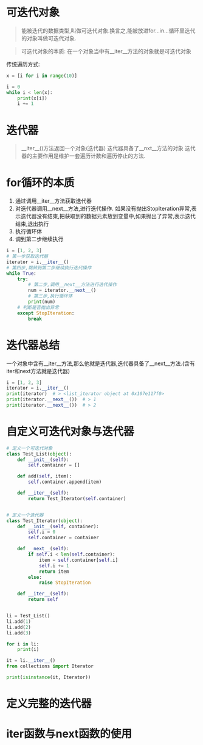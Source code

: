  # 可迭代对象
> 能被迭代的数据类型,叫做可迭代对象.换言之,能被放进for...in...循环里迭代的对象叫做可迭代对象.

> 可迭代对象的本质:
在一个对象当中有__iter__方法的对象就是可迭代对象

传统遍历方式:
```python
x = [i for i in range(10)]

i = 0
while i < len(x):
    print(x[i])
    i += 1
```
# 迭代器
> \_\_iter\_\_()方法返回一个对象(迭代器)
> 迭代器具备了__nxt__方法的对象
> 迭代器的主要作用是维护一套遍历计数和遍历停止的方法.

# for循环的本质
1. 通过调用__iter__方法获取迭代器
2. 对迭代器调用__next__方法,进行迭代操作.
如果没有抛出StopIteration异常,表示迭代器没有结束,把获取到的数据元素放到变量中,如果抛出了异常,表示迭代结束,退出执行
3. 执行循环体
4. 调到第二步继续执行
```python
i = [1, 2, 3]
# 第一步获取迭代器
iterator = i.__iter__()
# 第四步,跳转到第二步继续执行迭代操作
while True:
    try:
        # 第二步,调用__next__方法进行迭代操作
        num = iterator.__next__()
        # 第三步,执行循环体
        print(num)
    # 判断是否抛出异常
    except StopIteration:
        break
```
# 迭代器总结
一个对象中含有__iter__方法,那么他就是迭代器,迭代器具备了__next__方法.(含有iter和next方法就是迭代器)

```python
i = [1, 2, 3]
iterator = i.__iter__()
print(iterator)  # > <list_iterator object at 0x107e117f0>
print(iterator.__next__())  # > 1
print(iterator.__next__())  # > 2
```

# 自定义可迭代对象与迭代器
```python
# 定义一个可迭代对象
class Test_List(object):
    def __init__(self):
        self.container = []

    def add(self, item):
        self.container.append(item)

    def __iter__(self):
        return Test_Iterator(self.container)


# 定义一个迭代器
class Test_Iterator(object):
    def __init__(self, container):
        self.i = 0
        self.container = container

    def __next__(self):
        if self.i < len(self.container):
            item = self.container[self.i]
            self.i += 1
            return item
        else:
            raise StopIteration

    def __iter__(self):
        return self


li = Test_List()
li.add(1)
li.add(2)
li.add(3)

for i in li:
    print(i)

it = li.__iter__()
from collections import Iterator

print(isinstance(it, Iterator))
```

# 定义完整的迭代器

# iter函数与next函数的使用